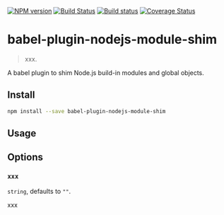 [![NPM version](https://img.shields.io/npm/v/babel-plugin-nodejs-module-shim.svg?style=flat)](https://npmjs.org/package/babel-plugin-nodejs-module-shim) [![Build Status](https://travis-ci.org/offgravity/babel-plugin-nodejs-module-shim.svg?branch=master)](https://travis-ci.org/offgravity/babel-plugin-nodejs-module-shim) [![Build status](https://ci.appveyor.com/api/projects/status/k4pb9gp5tq8o019g/branch/master?svg=true)](https://ci.appveyor.com/project/pigcan/babel-plugin-nodejs-module-shim/branch/master)
 [![Coverage Status](https://coveralls.io/repos/github/offgravity/babel-plugin-nodejs-module-shim/badge.svg?branch=master)](https://coveralls.io/github/offgravity/babel-plugin-nodejs-module-shim?branch=master)
# babel-plugin-nodejs-module-shim

> xxx.

A babel plugin to shim Node.js build-in modules and global objects. 


## Install

```sh
npm install --save babel-plugin-nodejs-module-shim
```

## Usage



## Options

### `xxx`

`string`, defaults to `""`.

xxx

